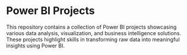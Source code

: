 # Power BI Projects

This repository contains a collection of Power BI projects showcasing various data analysis, visualization, and business intelligence solutions. 
These projects highlight skills in transforming raw data into meaningful insights using Power BI.
